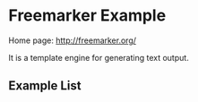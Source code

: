 # Freemarker Example 

Home page: http://freemarker.org/

It is a template engine for generating text output.

## Example List


